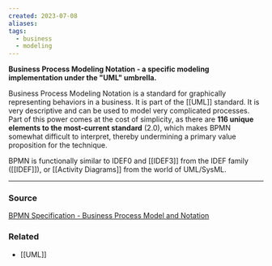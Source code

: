```yaml
---
created: 2023-07-08
aliases: 
tags:
  - business
  - modeling
---
```

**Business Process Modeling Notation - a specific modeling implementation under the "UML" umbrella.**

Business Process Modeling Notation is a standard for graphically representing behaviors in a business. It is part of the [[UML]] standard. It is very descriptive and can be used to model very complicated processes. Part of this power comes at the cost of simplicity, as there are **116 unique elements to the most-current standard** (2.0), which makes BPMN somewhat difficult to interpret, thereby undermining a primary value proposition for the technique.

BPMN is functionally similar to IDEF0 and [[IDEF3]] from the IDEF family ([[IDEF]]), or [[Activity Diagrams]] from the world of UML/SysML.

****
### Source

[BPMN Specification - Business Process Model and Notation](https://www.bpmn.org/)

### Related
- [[UML]]